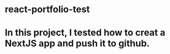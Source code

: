 # react-portfolio-test
# In this project, I tested how to creat a NextJS app and push it to github.
